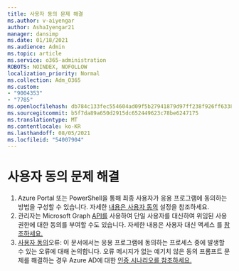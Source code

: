 ```yaml
---
title: 사용자 동의 문제 해결
ms.author: v-aiyengar
author: AshaIyengar21
manager: dansimp
ms.date: 01/18/2021
ms.audience: Admin
ms.topic: article
ms.service: o365-administration
ROBOTS: NOINDEX, NOFOLLOW
localization_priority: Normal
ms.collection: Adm_O365
ms.custom:
- "9004353"
- "7785"
ms.openlocfilehash: db784c133fec554604ad09f5b27941879d97ff238f926ff6338d0f3b7c3c4105
ms.sourcegitcommit: b5f7da89a650d2915dc652449623c78be6247175
ms.translationtype: MT
ms.contentlocale: ko-KR
ms.lasthandoff: 08/05/2021
ms.locfileid: "54007904"
---
```

# <a name="troubleshoot-user-consent"></a>사용자 동의 문제 해결

1. Azure Portal 또는 PowerShell을 통해 최종 사용자가 응용 프로그램에 동의하는 방법을 구성할 수 있습니다. 자세한 [내용은 사용자 동의](https://docs.microsoft.com/azure/active-directory/manage-apps/configure-user-consent?tabs=azure-portal#user-consent-settings) 설정을 참조하세요.
1. 관리자는 Microsoft Graph [API를](https://docs.microsoft.com/azure/active-directory/manage-apps/configure-user-consent?tabs=azure-portal#user-consent-settings) 사용하여 단일 사용자를 대신하여 위임된 사용 권한에 대한 동의를 부여할 수도 있습니다. 자세한 내용은 사용자 대신 액세스 를 [참조하세요.](https://docs.microsoft.com/graph/auth-v2-user)
1. [사용자 동의](https://docs.microsoft.com/azure/active-directory/manage-apps/application-sign-in-unexpected-user-consent-error)오류: 이 문서에서는 응용 프로그램에 동의하는 프로세스 중에 발생할 수 있는 오류에 대해 논의합니다. 오류 메시지가 없는 예기치 않은 동의 프롬프트 문제를 해결하는 경우 Azure AD에 대한 [인증 시나리오를 참조하세요.](https://docs.microsoft.com/azure/active-directory/manage-apps/application-sign-in-unexpected-user-consent-error)
